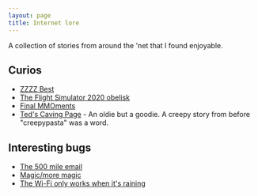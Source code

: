 ```yaml
---
layout: page
title: Internet lore
---
```


A collection of stories from around the 'net that I found enjoyable.

## Curios

- [ZZZZ Best](http://www.wirm.net/nightfreeze/part1.html)
- [The Flight Simulator 2020 obelisk](https://twitter.com/liamosaur/status/1296305262144364544?s=20&t=DA-xbWfdmP3qOOj2pmB-Qw)
- [Final MMOments](/final-mmoments)
- [Ted's Caving Page](https://www.angelfire.com/trek/caver/) - An oldie but a goodie. A creepy story from before "creepypasta" was a word.

## Interesting bugs

- [The 500 mile email](http://web.mit.edu/jemorris/humor/500-miles)
- [Magic/more magic](http://catb.org/jargon/html/magic-story.html)
- [The Wi-Fi only works when it's raining](https://predr.ag/blog/wifi-only-works-when-its-raining)
